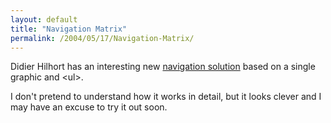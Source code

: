 ```yaml
---
layout: default
title: "Navigation Matrix"
permalink: /2004/05/17/Navigation-Matrix/
---
```


<P>Didier Hilhort has an interesting new <A class="" href="http://superfluousbanter.org/archives/000186.php" target=_blank>navigation solution</A> based on a single graphic and&nbsp;&lt;ul&gt;.</P>
<P>I don't pretend to understand how it works in detail, but it looks clever and I may have an excuse to try it out soon.</P>